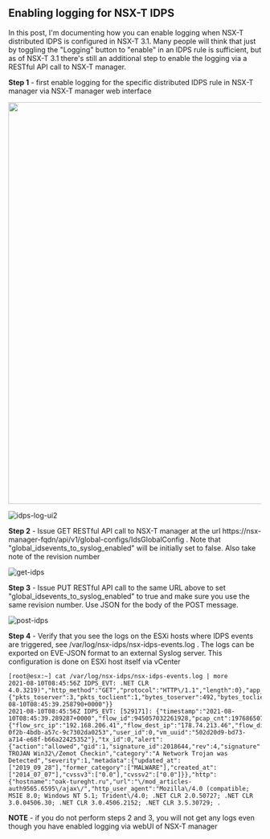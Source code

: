 ## Enabling logging for NSX-T IDPS

In this post, I'm documenting how you can enable logging when NSX-T distributed IDPS is configured in NSX-T 3.1. Many people will think that just by toggling the "Logging" button to "enable" in an IDPS rule is sufficient, but as of NSX-T 3.1 there's still an additional step to enable the logging via a RESTful API call to NSX-T manager. 

**Step 1** - first enable logging for the specific distributed IDPS rule in NSX-T manager via NSX-T manager web interface

<img src="https://2cloudyskies.github.io/idps-log-ui1.png" width=800>

![idps-log-ui2](https://2cloudyskies.github.io/idps-log-ui2.png)


**Step 2** - Issue GET RESTful API call to NSX-T manager at the url https://nsx-manager-fqdn/api/v1/global-configs/IdsGlobalConfig . Note that "global_idsevents_to_syslog_enabled" will be initially set to false. Also take note of the revision number
  
![get-idps](https://2cloudyskies.github.io/get-idps.png)
  
**Step 3** - Issue PUT RESTful API call to the same URL above to set "global_idsevents_to_syslog_enabled" to true and make sure you use the same revision number. Use JSON for the body of the POST message.

![post-idps](https://2cloudyskies.github.io/post-idps.png)

**Step 4** - Verify that you see the logs on the ESXi hosts where IDPS events are triggered, see /var/log/nsx-idps/nsx-idps-events.log . The logs can be exported on EVE-JSON format to an external Syslog server. This configuration is done on ESXi host itself via vCenter
  
<pre><code>[root@esx:~] cat /var/log/nsx-idps/nsx-idps-events.log | more
2021-08-10T08:45:56Z IDPS_EVT: .NET CLR 4.0.3219)","http_method":"GET","protocol":"HTTP\/1.1","length":0},"app_proto":"http","flow":{"pkts_toserver":3,"pkts_toclient":1,"bytes_toserver":492,"bytes_toclient":60,"start":"2021-08-10T08:45:39.258790+0000"}}
2021-08-10T08:45:56Z IDPS_EVT: [529171]: {"timestamp":"2021-08-10T08:45:39.289287+0000","flow_id":945057032261928,"pcap_cnt":197686507,"event_type":"alert","src_ip":"192.168.206.41","src_port":49332,"dest_ip":"178.74.213.46","dest_port":80,"proto":"TCP","nsx_metadata":{"flow_src_ip":"192.168.206.41","flow_dest_ip":"178.74.213.46","flow_dir":2,"rule_id":2024,"profile_id":"c86bc24a-0f2b-4bdb-a57c-9c7302da0253","user_id":0,"vm_uuid":"502d20d9-bd73-a714-e68f-b66a22425352"},"tx_id":0,"alert":{"action":"allowed","gid":1,"signature_id":2018644,"rev":4,"signature":"ET TROJAN Win32\/Zemot Checkin","category":"A Network Trojan was Detected","severity":1,"metadata":{"updated_at":["2019_09_28"],"former_category":["MALWARE"],"created_at":["2014_07_07"],"cvssv3":["0.0"],"cvssv2":["0.0"]}},"http":{"hostname":"oak-tureght.ru","url":"\/mod_articles-auth9565.6595\/ajax\/","http_user_agent":"Mozilla\/4.0 (compatible; MSIE 8.0; Windows NT 5.1; Trident\/4.0; .NET CLR 2.0.50727; .NET CLR 3.0.04506.30; .NET CLR 3.0.4506.2152; .NET CLR 3.5.30729; .
</code></pre>


**NOTE** - if you do not perform steps 2 and 3, you will not get any logs even though you have enabled logging via webUI of NSX-T manager
